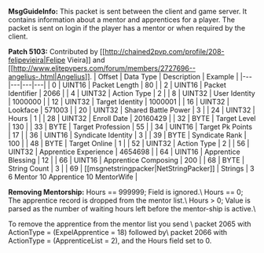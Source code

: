 **MsgGuideInfo:** This packet is sent between the client and game server. It contains information about a mentor and apprentices for a player. The packet is sent on login if the player has a mentor or when required by the client.

**Patch 5103:** Contributed by [[http://chained2pvp.com/profile/208-felipevieira|Felipe Vieira]] and [[http://www.elitepvpers.com/forum/members/2727696--angelius-.html|Angelius]].
| Offset | Data Type | Description | Example |
|---|---|---|---|
| 0 | UINT16 | Packet Length | 80 |
| 2 | UINT16 | Packet Identifier | 2066 |
| 4 | UINT32 | Action Type | 2 |
| 8 | UINT32 | User Identity | 1000000 |
| 12 | UINT32 | Target Identity | 1000001 |
| 16 | UINT32 | Lookface | 571003 |
| 20 | UINT32 | Shared Battle Power | 3 |
| 24 | UINT32 | Hours | 1 |
| 28 | UINT32 | Enroll Date | 20160429 |
| 32 | BYTE | Target Level | 130 |
| 33 | BYTE | Target Profession | 55 |
| 34 | UINT16 | Target Pk Points | 17 |
| 36 | UINT16 | Syndicate Identity | 3 |
| 39 | BYTE | Syndicate Rank | 100 |
| 48 | BYTE | Target Online | 1 |
| 52 | UINT32 | Action Type | 2 |
| 56 | UINT32 | Apprentice Experience | 4654698 |
| 64 | UINT16 | Apprentice Blessing | 12 |
| 66 | UINT16 | Apprentice Composing | 200 |
| 68 | BYTE | String Count | 3 |
| 69 | [[msgnetstringpacker|NetStringPacker]] | Strings | 3 6 Mentor 10 Apprentice 10 MentorWife |

**Removing Mentorship:** Hours == 999999; Field is ignored.\\
Hours == 0; The apprentice record is dropped from the mentor list.\\
Hours > 0; Value is parsed as the number of waiting hours left before the mentor-ship is active.\\

To remove the apprentice from the mentor list you send \\
packet 2065 with ActionType = (ExpelApprentice = 18) followed by\\
packet 2066 with ActionType = (ApprenticeList = 2), and the Hours field set to 0.
